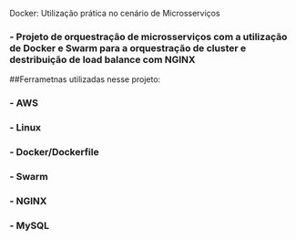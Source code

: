 Docker: Utilização prática no cenário de Microsserviços

### - Projeto de orquestração de microsserviços com a utilização de Docker e Swarm para a orquestração de cluster e destribuição de load balance com NGINX
##Ferrametnas utilizadas nesse projeto:
### - AWS
### - Linux
### - Docker/Dockerfile
### - Swarm
### - NGINX
### - MySQL
